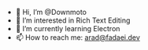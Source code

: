 - 👋 Hi, I’m @Downmoto
- 👀 I’m interested in Rich Text Editing
- 🌱 I’m currently learning Electron
- 📫 How to reach me: arad@fadaei.dev

<!---
Downmoto/Downmoto is a ✨ special ✨ repository because its `README.md` (this file) appears on your GitHub profile.
You can click the Preview link to take a look at your changes.
--->
